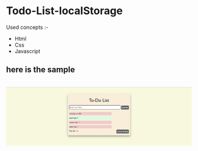 # Todo-List-localStorage
Used concepts :-
+ Html
+ Css
+ Javascript

## here is the sample 
&nbsp;
![Screenshot](sample.png)